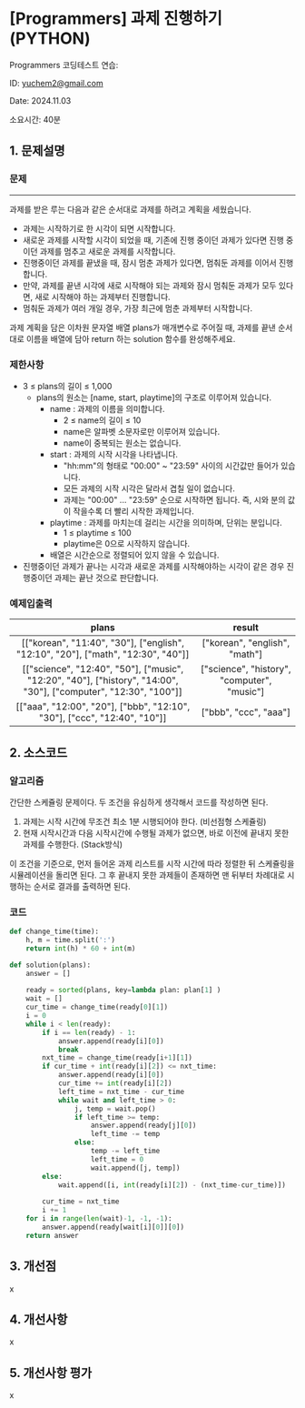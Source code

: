 # [Programmers] 과제 진행하기 (PYTHON)
Programmers 코딩테스트 연습: 

ID: yuchem2@gmail.com

Date: 2024.11.03

소요시간: 40분

## 1. 문제설명

### 문제
---
과제를 받은 루는 다음과 같은 순서대로 과제를 하려고 계획을 세웠습니다.

+ 과제는 시작하기로 한 시각이 되면 시작합니다.
+ 새로운 과제를 시작할 시각이 되었을 때, 기존에 진행 중이던 과제가 있다면 진행 중이던 과제를 멈추고 새로운 과제를 시작합니다.
+ 진행중이던 과제를 끝냈을 때, 잠시 멈춘 과제가 있다면, 멈춰둔 과제를 이어서 진행합니다.
+   만약, 과제를 끝낸 시각에 새로 시작해야 되는 과제와 잠시 멈춰둔 과제가 모두 있다면, 새로 시작해야 하는 과제부터 진행합니다.
+   멈춰둔 과제가 여러 개일 경우, 가장 최근에 멈춘 과제부터 시작합니다.

과제 계획을 담은 이차원 문자열 배열 plans가 매개변수로 주어질 때, 과제를 끝낸 순서대로 이름을 배열에 담아 return 하는 solution 함수를 완성해주세요.

### 제한사항
+ 3 ≤ plans의 길이 ≤ 1,000
  + plans의 원소는 [name, start, playtime]의 구조로 이루어져 있습니다.
    + name : 과제의 이름을 의미합니다.
      + 2 ≤ name의 길이 ≤ 10
      + name은 알파벳 소문자로만 이루어져 있습니다.
      + name이 중복되는 원소는 없습니다.
    + start : 과제의 시작 시각을 나타냅니다.
      + "hh:mm"의 형태로 "00:00" ~ "23:59" 사이의 시간값만 들어가 있습니다.
      + 모든 과제의 시작 시각은 달라서 겹칠 일이 없습니다.
      + 과제는 "00:00" ... "23:59" 순으로 시작하면 됩니다. 즉, 시와 분의 값이 작을수록 더 빨리 시작한 과제입니다.
    + playtime : 과제를 마치는데 걸리는 시간을 의미하며, 단위는 분입니다.
      + 1 ≤ playtime ≤ 100
      + playtime은 0으로 시작하지 않습니다.
    + 배열은 시간순으로 정렬되어 있지 않을 수 있습니다.
+ 진행중이던 과제가 끝나는 시각과 새로운 과제를 시작해야하는 시각이 같은 경우 진행중이던 과제는 끝난 것으로 판단합니다.
 
### 예제입출력
|plans	|result|
| :--: | :--: |
|[["korean", "11:40", "30"], ["english", "12:10", "20"], ["math", "12:30", "40"]]|	["korean", "english", "math"]|
|[["science", "12:40", "50"], ["music", "12:20", "40"], ["history", "14:00", "30"], ["computer", "12:30", "100"]]|	["science", "history", "computer", "music"]|
|[["aaa", "12:00", "20"], ["bbb", "12:10", "30"], ["ccc", "12:40", "10"]]|	["bbb", "ccc", "aaa"]|

## 2. 소스코드

### 알고리즘

간단한 스케쥴링 문제이다. 두 조건을 유심하게 생각해서 코드를 작성하면 된다.
1. 과제는 시작 시간에 무조건 최소 1분 시행되어야 한다. (비선점형 스케쥴링)
2. 현재 시작시간과 다음 시작시간에 수행될 과제가 없으면, 바로 이전에 끝내지 못한 과제를 수행한다. (Stack방식)

이 조건을 기준으로, 먼저 들어온 과제 리스트를 시작 시간에 따라 정렬한 뒤 스케쥴링을 시뮬레이션을 돌리면 된다. 
그 후 끝내지 못한 과제들이 존재하면 맨 뒤부터 차례대로 시행하는 순서로 결과를 출력하면 된다.

### 코드
```python
def change_time(time):
    h, m = time.split(':')
    return int(h) * 60 + int(m)

def solution(plans):
    answer = []
    
    ready = sorted(plans, key=lambda plan: plan[1] )
    wait = []
    cur_time = change_time(ready[0][1])
    i = 0 
    while i < len(ready):
        if i == len(ready) - 1:
            answer.append(ready[i][0])
            break
        nxt_time = change_time(ready[i+1][1])
        if cur_time + int(ready[i][2]) <= nxt_time:
            answer.append(ready[i][0])
            cur_time += int(ready[i][2])
            left_time = nxt_time - cur_time
            while wait and left_time > 0:
                j, temp = wait.pop()
                if left_time >= temp:
                    answer.append(ready[j][0])
                    left_time -= temp
                else:
                    temp -= left_time
                    left_time = 0
                    wait.append([j, temp])
        else:
            wait.append([i, int(ready[i][2]) - (nxt_time-cur_time)])
            
        cur_time = nxt_time
        i += 1
    for i in range(len(wait)-1, -1, -1):
        answer.append(ready[wait[i][0]][0])
    return answer
```
## 3. 개선점
x
## 4. 개선사항
x
## 5. 개선사항 평가
x
